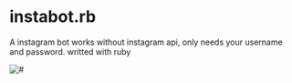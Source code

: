 # instabot.rb
A instagram bot works without instagram api, only needs your username and password. writted with ruby

![#](https://img.shields.io/badge/status-under%20construction-ff69b4.svg)
